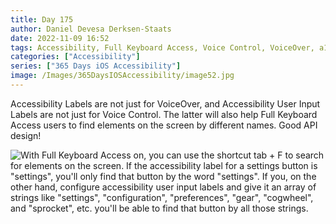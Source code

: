 ```yaml
---
title: Day 175
author: Daniel Devesa Derksen-Staats
date: 2022-11-09 16:52
tags: Accessibility, Full Keyboard Access, Voice Control, VoiceOver, a11y
categories: ["Accessibility"]
series: ["365 Days iOS Accessibility"]
image: /Images/365DaysIOSAccessibility/image52.jpg
---
```


Accessibility Labels are not just for VoiceOver, and Accessibility User Input Labels are not just for Voice Control. The latter will also help Full Keyboard Access users to find elements on the screen by different names. Good API design!

![With Full Keyboard Access on, you can use the shortcut tab + F to search for elements on the screen. If the accessibility label for a settings button is "settings", you'll only find that button by the word "settings". If you, on the other hand, configure accessibility user input labels and give it an array of strings like "settings", "configuration", "preferences", "gear", "cogwheel", and "sprocket", etc. you'll be able to find that button by all those strings.](/Images/365DaysIOSAccessibility/image52.jpg)